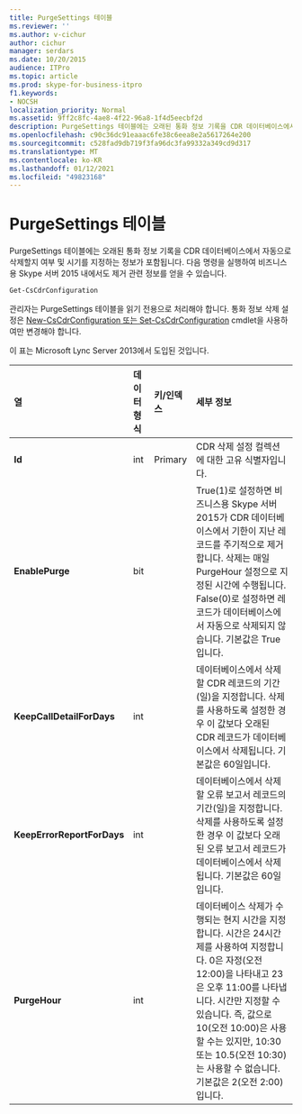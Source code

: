 ```yaml
---
title: PurgeSettings 테이블
ms.reviewer: ''
ms.author: v-cichur
author: cichur
manager: serdars
ms.date: 10/20/2015
audience: ITPro
ms.topic: article
ms.prod: skype-for-business-itpro
f1.keywords:
- NOCSH
localization_priority: Normal
ms.assetid: 9ff2c8fc-4ae8-4f22-96a8-1f4d5eecbf2d
description: PurgeSettings 테이블에는 오래된 통화 정보 기록을 CDR 데이터베이스에서 자동으로 삭제할지 여부 및 시기를 지정하는 정보가 포함됩니다. 다음 명령을 실행하여 비즈니스용 Skype 서버 2015 내에서도 제거 관련 정보를 얻을 수 있습니다.
ms.openlocfilehash: c90c36dc91eaaac6fe38c6eea8e2a5617264e200
ms.sourcegitcommit: c528fad9db719f3fa96dc3fa99332a349cd9d317
ms.translationtype: MT
ms.contentlocale: ko-KR
ms.lasthandoff: 01/12/2021
ms.locfileid: "49823168"
---
```

# <a name="purgesettings-table"></a>PurgeSettings 테이블
 
PurgeSettings 테이블에는 오래된 통화 정보 기록을 CDR 데이터베이스에서 자동으로 삭제할지 여부 및 시기를 지정하는 정보가 포함됩니다. 다음 명령을 실행하여 비즈니스용 Skype 서버 2015 내에서도 제거 관련 정보를 얻을 수 있습니다.
  
```PowerShell
Get-CsCdrConfiguration
```

관리자는 PurgeSettings 테이블을 읽기 전용으로 처리해야 합니다. 통화 정보 삭제 설정은 [New-CsCdrConfiguration 또는 Set-CsCdrConfiguration](https://docs.microsoft.com/powershell/module/skype/new-cscdrconfiguration?view=skype-ps) cmdlet을 사용하여만 변경해야 합니다. [](https://docs.microsoft.com/powershell/module/skype/set-cscdrconfiguration?view=skype-ps)
  
이 표는 Microsoft Lync Server 2013에서 도입된 것입니다.
  
|**열**|**데이터 형식**|**키/인덱스**|**세부 정보**|
|:-----|:-----|:-----|:-----|
|**Id** <br/> |int  <br/> |Primary  <br/> |CDR 삭제 설정 컬렉션에 대한 고유 식별자입니다.  <br/> |
|**EnablePurge** <br/> |bit  <br/> ||True(1)로 설정하면 비즈니스용 Skype 서버 2015가 CDR 데이터베이스에서 기한이 지난 레코드를 주기적으로 제거합니다. 삭제는 매일 PurgeHour 설정으로 지정된 시간에 수행됩니다. False(0)로 설정하면 레코드가 데이터베이스에서 자동으로 삭제되지 않습니다. 기본값은 True입니다.  <br/> |
|**KeepCallDetailForDays** <br/> |int  <br/> ||데이터베이스에서 삭제할 CDR 레코드의 기간(일)을 지정합니다. 삭제를 사용하도록 설정한 경우 이 값보다 오래된 CDR 레코드가 데이터베이스에서 삭제됩니다. 기본값은 60일입니다.  <br/> |
|**KeepErrorReportForDays** <br/> |int  <br/> ||데이터베이스에서 삭제할 오류 보고서 레코드의 기간(일)을 지정합니다. 삭제를 사용하도록 설정한 경우 이 값보다 오래된 오류 보고서 레코드가 데이터베이스에서 삭제됩니다. 기본값은 60일입니다.  <br/> |
|**PurgeHour** <br/> |int  <br/> ||데이터베이스 삭제가 수행되는 현지 시간을 지정합니다. 시간은 24시간제를 사용하여 지정합니다. 0은 자정(오전 12:00)을 나타내고 23은 오후 11:00를 나타냅니다. 시간만 지정할 수 있습니다. 즉, 값으로 10(오전 10:00)은 사용할 수는 있지만, 10:30 또는 10.5(오전 10:30)는 사용할 수 없습니다. 기본값은 2(오전 2:00)입니다.  <br/> |
   


